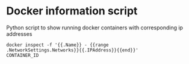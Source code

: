 # Docker information script
Python script to show running docker containers with corresponding ip addresses

<code>docker inspect -f '{{.Name}} - {{range .NetworkSettings.Networks}}{{.IPAddress}}{{end}}' CONTAINER_ID</code>
